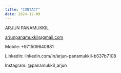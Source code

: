 ```yaml
---
title: "CONTACT"
date: 2024-12-09
---
```

ARJUN PANAMUKKIL

arjunpanamukkil@gmail.com

Mobile: +971509640881

LinkedIn: linkedin.com/in/arjun-panamukkil-b637b7108

Instagram: @panamukkil_arjun
